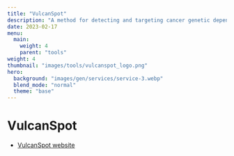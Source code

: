 ```yaml
---
title: "VulcanSpot"
description: "A method for detecting and targeting cancer genetic dependencies."
date: 2023-02-17
menu:
  main:
    weight: 4
    parent: "tools"
weight: 4
thumbnail: "images/tools/vulcanspot_logo.png"
hero:
  background: "images/gen/services/service-3.webp"
  blend_mode: "normal"
  theme: "base"
---
```


# VulcanSpot

- [VulcanSpot website](http://vulcanspot.org/)


